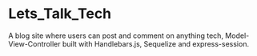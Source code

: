 # Lets_Talk_Tech
A blog site where users can post and comment on anything tech, Model-View-Controller built with Handlebars.js, Sequelize and express-session.
